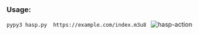 ### Usage:
```pypy3 hasp.py  https://example.com/index.m3u8 ```
![hasp-action](https://user-images.githubusercontent.com/52701496/139568422-62f016f2-0045-4e94-b2d4-010d54f042c4.png)



